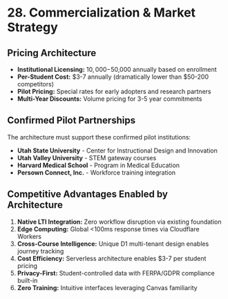 # 28. Commercialization & Market Strategy

## Pricing Architecture

- **Institutional Licensing:** $10,000-$50,000 annually based on enrollment
- **Per-Student Cost:** $3-7 annually (dramatically lower than $50-200 competitors)
- **Pilot Pricing:** Special rates for early adopters and research partners
- **Multi-Year Discounts:** Volume pricing for 3-5 year commitments

## Confirmed Pilot Partnerships

The architecture must support these confirmed pilot institutions:

- **Utah State University** - Center for Instructional Design and Innovation
- **Utah Valley University** - STEM gateway courses
- **Harvard Medical School** - Program in Medical Education
- **Persown Connect, Inc.** - Workforce training integration

## Competitive Advantages Enabled by Architecture

1. **Native LTI Integration:** Zero workflow disruption via existing foundation
2. **Edge Computing:** Global <100ms response times via Cloudflare Workers
3. **Cross-Course Intelligence:** Unique D1 multi-tenant design enables journey tracking
4. **Cost Efficiency:** Serverless architecture enables $3-7 per student pricing
5. **Privacy-First:** Student-controlled data with FERPA/GDPR compliance built-in
6. **Zero Training:** Intuitive interfaces leveraging Canvas familiarity
